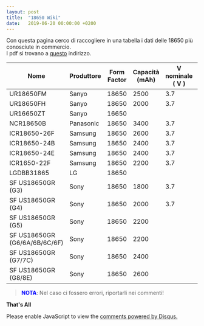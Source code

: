 ```yaml
---
layout: post
title:  "18650 Wiki"
date:   2019-06-20 00:00:00 +0200
---
```


Con questa pagina cerco di raccogliere in una tabella i dati delle 18650 più conosciute in commercio.  
I pdf si trovano a [questo](https://github.com/pietrotti97/pietrotti97.github.io/tree/master/media/18650) indirizzo.

| Nome | Produttore | Form Factor | Capacità (mAh) | V nominale ( V ) | V max ( V )|V min ( V )| I ( A ) | I Picco ( A ) | I carica ( mA ) | PDF |
|-------|--------|---------|---------|---------|---------|---------|---------|---------|---------|---------|
| UR18650FM | Sanyo | 18650 | 2500 | 3.7 | 4.2 | 2.75 | 0.5 | | 1750 | SI |
| UR18650FH | Sanyo | 18650 | 2000  | 3.7 | 4.2 | | | | | |
| UR16650ZT | Sanyo | 16650 |  |  | | | | | |
| NCR18650B | Panasonic | 18650 | 3400 | 3.7 | 4.2 | | | | | |
| ICR18650-26F | Samsung | 18650 | 2600 | 3.7 | 4.2 | | | | | | 
| ICR18650-24B | Samsung | 18650 | 2400 | 3.7 | 4.2 | | | | | |
| ICR18650-24E | Samsung | 18650 | 2400 | 3.7 | 4.2 | | | | | |
| ICR1650-22F |  Samsung | 18650 | 2200 | 3.7 | 4.2 | | | | | |
| LGDBB31865 | LG | 18650 |  |  | | | | | | |
| SF US18650GR (G3) | Sony | 18650 | 1800 | 3.7 | 4.2 | 3.0 | | | 1000 |  |
| SF US18650GR (G4) | Sony | 18650 | 2000 | 3.7 | 4.2 | 3.0 | | | 1000 | SI |
| SF US18650GR (G5) | Sony | 18650| 2200 | | | | | | | |
| SF US18650GR (G6/6A/6B/6C/6F) | Sony | 18650| 2200 | | | | | | | |
| SF US18650GR (G7/7C) | Sony | 18650| 2400 | | | | | | | |
| SF US18650GR (G8/8E) | Sony | 18650| 2600 | | | | | | | |



  
><span style="color:blue">**NOTA**</span>:  Nel caso ci fossero errori, riportarli nei commenti! 

**That's All**


 
<div id="disqus_thread"></div>
<script>

/**
*  RECOMMENDED CONFIGURATION VARIABLES: EDIT AND UNCOMMENT THE SECTION BELOW TO INSERT DYNAMIC VALUES FROM YOUR PLATFORM OR CMS.
*  LEARN WHY DEFINING THESE VARIABLES IS IMPORTANT: https://disqus.com/admin/universalcode/#configuration-variables*/
/*
var disqus_config = function () {
this.page.url = https://pietrotti97.com/pagine/progetti/2019/06/20/18650.html;  // Replace PAGE_URL with your page's canonical URL variable
this.page.identifier = 18650wiki; // Replace PAGE_IDENTIFIER with your page's unique identifier variable
};
*/
(function() { // DON'T EDIT BELOW THIS LINE
var d = document, s = d.createElement('script');
s.src = 'https://pietrotti97.disqus.com/embed.js';
s.setAttribute('data-timestamp', +new Date());
(d.head || d.body).appendChild(s);
})();
</script>
<noscript>Please enable JavaScript to view the <a href="https://disqus.com/?ref_noscript">comments powered by Disqus.</a></noscript>
                            
